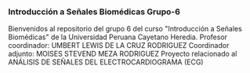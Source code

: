 ### Introducción a Señales Biomédicas Grupo-6
Bienvenidos al repositorio del grupo 6 del curso "Introducción a Señales Biomédicas" de la Universidad Peruana Cayetano Heredia.
Profesor coordinador: UMBERT LEWIS DE LA CRUZ RODRIGUEZ
Coordinador adjunto: MOISES STEVEND MEZA RODRIGUEZ
Proyecto relacionado al ANÁLISIS DE SEÑALES DEL ELECTROCARDIOGRAMA (ECG)

